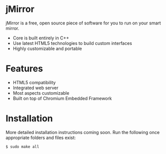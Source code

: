 # jMirror

jMirror is a free, open source piece of software for you to run on your smart mirror.

- Core is built entirely in C++
- Use latest HTML5 technologies to build custom interfaces
- Highly customizable and portable

# Features

- HTML5 compatibility
- Integrated web server
- Most aspects customizable
- Built on top of Chromium Embedded Framework

# Installation

More detailed installation instructions coming soon. Run the following once appropriate folders and files exist:

```sh
$ sudo make all
```
